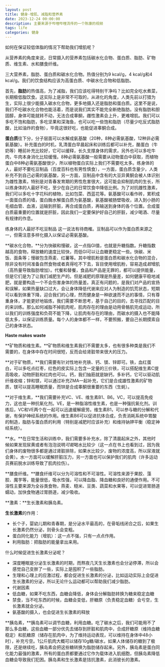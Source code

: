 ```yaml
---
layout: post
title: 健身·增肌、减脂和营养素
date: 2023-12-24 00:00:00
description: 主要来源于哔哩哔哩流传的一个陈康的视频
tags: life
categories: 健身
---
```


如何在保证较低体脂的情况下帮助我们增肌呢？

从营养素的角度来说，日常摄入的营养素包括碳水化合物、蛋白质、脂肪、矿物质、维生素、水和膳食纤维。

三大营养素，脂肪、蛋白质和碳水化合物。热值分别为9 kcal/g，4 kcal/g和4 kcal/g。我们的饮食结构应该为高蛋白质、中碳水化合物和低脂肪。

首先，**脂肪**的热值高，为了减脂，我们应该吃得特别干净吗？比如完全吃水煮菜，长期极低脂饮食。这实际上是非常不可取的，从进化的角度，人类先前以打猎为生，实际上很少能摄入碳水化合物，更多地摄入还是脂肪和蛋白质。这里不是说，我们不吃碳水化合物也能活着，而是说我们其实不能完全断绝脂肪。没有脂肪和胆固醇，身体可能就转不动，无法合成睾酮，雌性激素会上升，更难增肌。我们可以多吃不饱和脂肪，多吃坚果和深海鱼，也可以吃一些饱和脂肪（尽量少吃反式脂肪酸，比如油炸的食物），毕竟这很好吃，也能促进睾酮合成。

**蛋白质**往下分，分子层面可以水解成氨基酸（20种，8种必需氨基酸，12种非必需氨基酸）。补充蛋白的时机，乳清蛋白早晨起床和训练后都可以补充，酪蛋白（牛奶等）睡前补充比较好，它可以缓释，长久支撑身体的需求，另外也可以多吃牛肉，牛肉本身消化比较缓慢。8种必需氨基酸一般需要从动物蛋白中获取，而植物蛋白中8种必需氨基酸很少，所以植物蛋白实际上我们不需要吃太多。练身体的人，最好不要吃豆制品（百度百科也有男性慎食），一方面，蛋白质含量少，人类补充不到自己必需的氨基酸，另一方面，豆制品中含有的大豆异黄酮会被人体识别为雌性激素，特别是对青春发育期的男性危害很大，这可能会抑制肌肉的生长，所以练身体的人最好不吃，至少在自己的日常饮食中降低比例。为了对抗雌性激素，我们可以多吃十字花科的植物，比如包菜、西蓝花等。氨基酸可以看作砖，累积成一面蛋白质的墙，蛋白酶水解蛋白质为氨基酸，氨基酸被肠壁吸收，进入到小肠的毛细血管、血液，运输到肝脏，再合成蛋白质，再输送到身体的各个位置。合成蛋白质最重要的位置就是肝脏，因此我们一定要保护好自己的肝脏，减少喝酒、尽量有规律的作息。

<div class="caption">
练身体的人最好不吃豆制品 这一说法有待商榷。豆制品可以作为蛋白质来源之一，但需注意多样化摄入以保证必需氨基酸。
</div>

**碳水化合物，**分为快碳和慢碳，这一点指GI值，也就是升糖指数。升糖指数越高的食物，释放糖的速度比较快，而低GI可以让血糖更稳定一些。快碳、米饭、面条等；慢碳包含燕麦、红薯等。其中增肌粉是蛋白质和碳水化合物的混合，除非没有时间准备自然食物或者真得吃不下去，盲目使用增肌粉，容易造成*脏*增肌（高热量导致脂肪增加）。代餐和替餐，食品和产品是无罪的，都可以提供能量，但是它们是为了让我们减肥生产的。但是减肥的原理是热量差，如何健康平稳地减肥，就是要构造一个不会伤害身体的热量差。真正有问题的，是我们对产品的宣扬和误解，如果热量缺口过大，会让身体降低代谢来应对人为制造的饥荒状态，短期可以看到体重下降，迎合我们的心理，然而健身是一种欲速而不达的事情，只有尊重身体，才能更好地锻炼，我们需要不断思考，基于自己的目的，去寻找匹配的目的来训练。那么如何减脂不掉肌肉呢，肌肉存在的理由是动用骨骼肌完成运动，所以我们的训练强度和负荷不能下降，让肌肉有存在的理由，而碳水的摄入也不能降低太多，以保证训练质量。每个人的身体都不一样，不要照搬，要自己长期摸索自己的身体状态。

**Haste makes waste**

**矿物质和维生素。**矿物质和维生素我们不需要太多，也有很多种类是我们不需要的，在身体中存在时间很短，反而会给肾脏带来很大的压力。

**对于矿物质，**我们需要有针对性地补充铁、钙、镁、锌即可。铁，血红蛋白，可以多吃点红枣，红色的皮实际上包含一定量的三价铁，可以搭配维生素C提高吸收，动物肝脏和红肉也可以。钙，我们抽筋就是缺钙，多补钙，它可以驱动肌纤维收缩；锌和镁，可以通过补充ZMA一起补充，它们是合成雄性激素的矿物质，镁可以提高睡眠质量，而锌是合成睾酮很重要的东西（生蚝）。

**对于维生素，**我们需要补充VC、VE、维生素B1、B6。VC，可以提高免疫力，这也是一种抗氧化剂。VE，是一种脂溶性维生素，也是一种强抗氧化剂。训练后，VC和VE两个在一起可以迅速缓解疲劳。维生素B1，可以参与糖的分解和代谢，有保护神经系统的作用。维生素B6可以促进抗体合成，负责消耗系统中胃酸的制造，脂肪与蛋白质的利用（特别是减肥时应该补充）和维持钠钾平衡（稳定神经系统）。

**水。**在日常生活和训练中，我们需要多补充水，除了清晨起床之外，其他时候如果发现尿黄或者有泡泡说明*可能*喝水比较少（这一点在书上也看到过，因为我们身体的废物很多都是通过肾脏排除，如果水比较少，废物的浓度高，所以尿液就会黄）。水一方面可以缓解肝脏压力，另一方面也可以保护我们的肌肉（许多运动员赛前脱水训练导致了肌肉拉伤）。

**膳食纤维。**膳食纤维可以分为可溶性和不可溶性。可溶性来源于果胶、藻胶、魔芋等，能量很低，吸水性强，可以降血脂、降血糖和良好的通便作用。不可溶性主要来源为全谷类食物，燕麦、糙米、豆类、蔬菜和水果等，可以促进胃肠道蠕动，加快食物通过胃肠道，减少吸收。

**激素：**生长激素和胰岛素。

**生长激素**的作用：

- 长个子，婴幼儿期和青春期，是分泌水平最高的，在骨垢线闭合之后，如果生长激素仍然分泌，则骨头会变粗。
- 蛋白同化能力（增肌）：这一点不强，只有一点点作用。
- 利用脂肪：把脂肪的能量拿出来用。

什么时候促进生长激素分泌呢？

- 深度睡眠是分泌生长激素的时期，而熬夜几天生长激素也会分泌停滞，所以会感觉自己变胖了一些，实际上是囤积了一些脂肪。
- 生理和心理上的应激过程，都会促进生长激素的分泌，比如运动实际上会促进生长激素的分泌，所以无论什么运动都可以帮助我们减少脂肪。
- 代谢因素
- 低血糖，如果不吃东西，血糖会降低，身体会分解脂肪转换为糖来稳定血糖
- 禁食，当不吃东西的时候，血糖会变低，肝糖原（负责稳定血糖）会亏空，生长激素就会分泌。
- 氨基酸的摄入，也会促进生长激素的释放

**胰岛素，**胰岛素可以调节血糖，利用血糖。吃了碳水之后，我们可能用不了那么多血糖，这些血糖一部分优先去储存到肝脏和肌肉中，合成肝糖原（维持血糖稳定）和肌糖原（储存在肌肉中，为了维持运动表现，可以维持在身体中48小时），补充亏空。1公斤肌肉大概可以储存10g糖/碳水，如果人体储存的糖到了极限，还是继续吃，胰岛素会把这些糖转换为脂肪储存起来。另外，胰岛素是蛋白同化能力最强的激素，所有的蛋白质都要通过它作为载体进入肌细胞，但胰岛素降低血糖会导致我们犯困。胰岛素和生长激素是拮抗激素，此消彼长的激素。